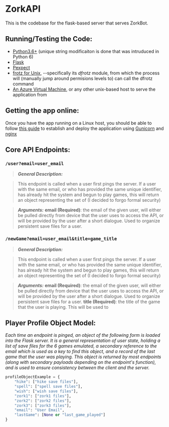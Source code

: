 # ZorkAPI
This is the codebase for the flask-based server that serves ZorkBot.

## Running/Testing the Code:
* [Python3.6+](https://www.python.org/downloads/) (unique string modificaiton is done that was intruduced in Python 6)
* [Flask](http://flask.pocoo.org/)
* [Pexpect](https://pexpect.readthedocs.io/en/stable/)
* [frotz for Unix](https://gitlab.com/DavidGriffith/frotz), --specifically its *dfrotz* module, from which the process will (manually jump around permisions levels to) can call the dfrotz command
* [An Azure Virtual Machine](https://azure.microsoft.com/en-us/services/virtual-machines/), or any other unix-based host to serve the application from

## Getting the app online:
Once you have the app running on a Linux host, you should be able to follow [this guide](https://www.digitalocean.com/community/tutorials/how-to-serve-flask-applications-with-gunicorn-and-nginx-on-ubuntu-18-04) to establish and deploy the application using [Gunicorn](https://gunicorn.org/) and [nginx](https://www.nginx.com/)

## Core API Endpoints:
### `/user?email=user_email`
> ***General Description:***
 
> This endpoint is called when a user first pings the server.   If a user with the same email, or who has provided the same unique identifier, has already hit the system and begun to play games, this will return an object representing the set of (I decided to forgo formal security)
 
> ***Arguments:***
>  **email (Required)**: the email of the given user, will either be pulled directly from device that the user uses to access the API, or will be provided by the user after a short dialogue.  Used to organize persistent save files for a user.

### `/newGame?email=user_email&title=game_title`
> ***General Description:***
 
> This endpoint is called when a user first pings the server.   If a user with the same email, or who has provided the same unique identifier, has already hit the system and begun to play games, this will return an object representing the set of (I decided to forgo formal security)
 
> ***Arguments:***
 **email (Required)**: the email of the given user, will either be pulled directly from device that the user uses to access the API, or will be provided by the user after a short dialogue.  Used to organize persistent save files for a user.
 **title (Required)**: the title of the game that the user is playing.  This will be used to 


## Player Profile Object Model:
*Each time an endpoint is pinged, an object of the following form is loaded into the Flask server.
It is a general representation of user state, holding a list of save files for the 6 games emulated, a secondary reference to the email which is used as a key to find this object, and a record of the last game that the user was playing.  This object is returned by most endpoints (along with secondary payloads depending on the endpoint's function), and is used to ensure consistency between the client and the server.*

```python
profileObjectExample = {
    "hike": ["hike save files"],
    "spell": ["spell save files"],
    "wish": ["wish save files"],
    "zork1": ["zork1 files"],
    "zork2": ["zork2 files"],
    "zork3": ["zork3 files"],
    "email": "User Email",
    "lastGame": [None or "last_game_played"]
} 
```
